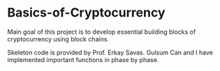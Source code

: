# Basics-of-Cryptocurrency
Main goal of this project is to develop essential building blocks of cryptocurrency using block chains.

Skeleton code is provided by Prof. Erkay Savas. Gulsum Can and I have implemented important functions in phase by phase.
